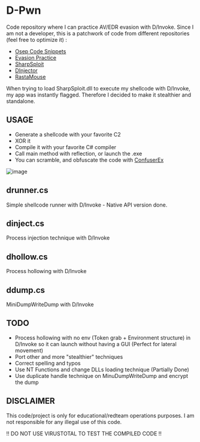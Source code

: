 # D-Pwn
Code repository where I can practice AV/EDR evasion with D/Invoke. Since I am not a developer, this is a patchwork of code from different repositories (feel free to optimize it) :
- [Osep Code Snippets](https://github.com/chvancooten/OSEP-Code-Snippets)
- [Evasion Practice](https://github.com/cinzinga/Evasion-Practice)
- [SharpSploit](https://github.com/cobbr/SharpSploit)
- [DInjector](https://github.com/snovvcrash/DInjector)
- [RastaMouse](https://github.com/rasta-mouse/DInvoke)

When trying to load SharpSploit.dll to execute my shellcode with D/Invoke, my app was instantly flagged. Therefore I decided to make it stealthier and standalone.

## USAGE
- Generate a shellcode with your favorite C2
- XOR it
- Compile it with your favorite C# compiler
- Call main method with reflection, or launch the .exe
- You can scramble, and obfuscate the code with [ConfuserEx](https://github.com/mkaring/ConfuserEx)

![image](https://user-images.githubusercontent.com/18697868/140501678-936d8ca9-a20c-4829-beea-796ec6f746d3.png)

## drunner.cs
Simple shellcode runner with D/Invoke - Native API version done.

## dinject.cs
Process injection technique with D/Invoke

## dhollow.cs
Process hollowing with D/Invoke

## ddump.cs
MiniDumpWriteDump with D/Invoke

## TODO
- Process hollowing with no env (Token grab + Environment structure) in D/Invoke so it can launch without having a GUI (Perfect for lateral movement)
- Port other and more "stealthier" techniques
- Correct spelling and typos
- Use NT Functions and change DLLs loading technique (Partially Done)
- Use duplicate handle technique on MinuDumpWriteDump and encrypt the dump 

## DISCLAIMER
This code/project is only for educational/redteam operations purposes. I am not responsible for any illegal use of this code. 

!! DO NOT USE VIRUSTOTAL TO TEST THE COMPILED CODE  !!
